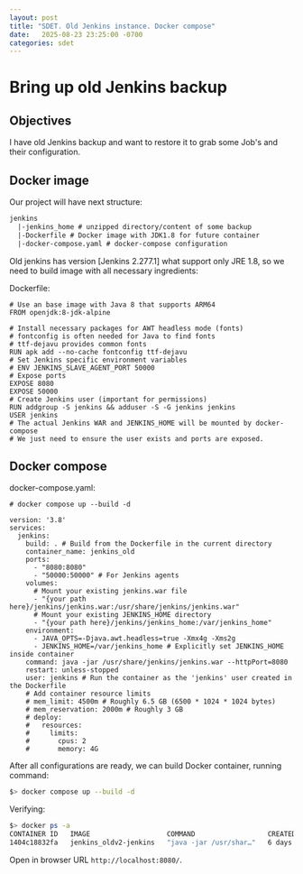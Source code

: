 ```yaml
---
layout: post
title: "SDET. Old Jenkins instance. Docker compose"
date:   2025-08-23 23:25:00 -0700
categories: sdet
---
```


# Bring up old Jenkins backup

## Objectives
I have old Jenkins backup and want to restore it to grab some Job's and their configuration.

## Docker image
Our project will have next structure:
```txt
jenkins
  |-jenkins_home # unzipped directory/content of some backup
  |-Dockerfile # Docker image with JDK1.8 for future container
  |-docker-compose.yaml # docker-compose configuration
```

Old jenkins has version [Jenkins 2.277.1] what support only JRE 1.8, 
so we need to build image with all necessary ingredients:

Dockerfile:
```text
# Use an base image with Java 8 that supports ARM64
FROM openjdk:8-jdk-alpine

# Install necessary packages for AWT headless mode (fonts)
# fontconfig is often needed for Java to find fonts
# ttf-dejavu provides common fonts
RUN apk add --no-cache fontconfig ttf-dejavu
# Set Jenkins specific environment variables
# ENV JENKINS_SLAVE_AGENT_PORT 50000
# Expose ports
EXPOSE 8080
EXPOSE 50000
# Create Jenkins user (important for permissions)
RUN addgroup -S jenkins && adduser -S -G jenkins jenkins
USER jenkins
# The actual Jenkins WAR and JENKINS_HOME will be mounted by docker-compose
# We just need to ensure the user exists and ports are exposed.
```

## Docker compose

docker-compose.yaml:
```text
# docker compose up --build -d

version: '3.8'
services:
  jenkins:
    build: . # Build from the Dockerfile in the current directory
    container_name: jenkins_old
    ports:
      - "8080:8080"
      - "50000:50000" # For Jenkins agents
    volumes:
      # Mount your existing jenkins.war file
      - "{your path here}/jenkins/jenkins.war:/usr/share/jenkins/jenkins.war"
      # Mount your existing JENKINS_HOME directory
      - "{your path here}/jenkins/jenkins_home:/var/jenkins_home"
    environment:
      - JAVA_OPTS=-Djava.awt.headless=true -Xmx4g -Xms2g
      - JENKINS_HOME=/var/jenkins_home # Explicitly set JENKINS_HOME inside container
    command: java -jar /usr/share/jenkins/jenkins.war --httpPort=8080
    restart: unless-stopped
    user: jenkins # Run the container as the 'jenkins' user created in the Dockerfile
    # Add container resource limits
    # mem_limit: 4500m # Roughly 6.5 GB (6500 * 1024 * 1024 bytes)
    # mem_reservation: 2000m # Roughly 3 GB
    # deploy:
    #   resources:
    #     limits:
    #       cpus: 2
    #       memory: 4G
```

After all configurations are ready, we can build Docker container, running command: 
```bash
$> docker compose up --build -d
```

Verifying:
```bash
$> docker ps -a
CONTAINER ID   IMAGE                   COMMAND                  CREATED      STATUS        PORTS                                                                                          NAMES
1404c18832fa   jenkins_oldv2-jenkins   "java -jar /usr/shar…"   6 days ago   Up 22 hours   0.0.0.0:8080->8080/tcp, [::]:8080->8080/tcp, 0.0.0.0:50000->50000/tcp, [::]:50000->50000/tcp   jenkins_old
```
Open in browser URL `http://localhost:8080/`.
